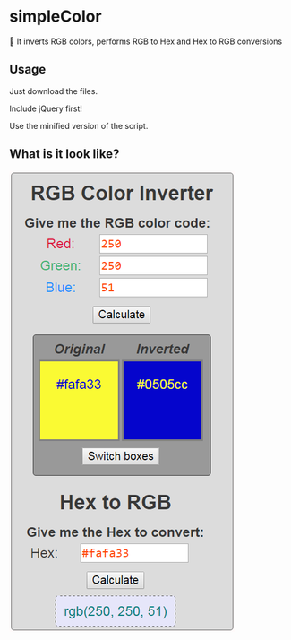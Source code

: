 # simpleColor
:art: It inverts RGB colors, performs RGB to Hex and Hex to RGB conversions

## Usage

Just download the files.

Include jQuery first!

Use the minified version of the script.

## What is it look like?

![Alt text](https://github.com/SalsaBoy990/simpleColor/blob/master/files/screenshot.png)
